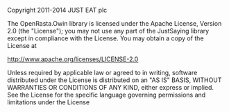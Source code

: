Copyright 2011-2014 JUST EAT plc

The OpenRasta.Owin library is licensed under the Apache License, Version 2.0 (the "License");
you may not use any part of the JustSaying library except in compliance with the License.
You may obtain a copy of the License at

   http://www.apache.org/licenses/LICENSE-2.0

Unless required by applicable law or agreed to in writing, software
distributed under the License is distributed on an "AS IS" BASIS,
WITHOUT WARRANTIES OR CONDITIONS OF ANY KIND, either express or implied.
See the License for the specific language governing permissions and
limitations under the License